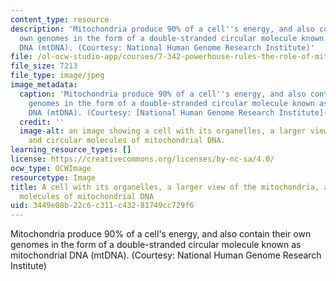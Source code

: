 ```yaml
---
content_type: resource
description: 'Mitochondria produce 90% of a cell''s energy, and also contain their
  own genomes in the form of a double-stranded circular molecule known as mitochondrial
  DNA (mtDNA). (Courtesy: National Human Genome Research Institute)'
file: /ol-ocw-studio-app/courses/7-342-powerhouse-rules-the-role-of-mitochondria-in-human-diseases-spring-2011/3449e08b22c6c311c43281749cc729f6_7-342s11-th.jpg
file_size: 7213
file_type: image/jpeg
image_metadata:
  caption: 'Mitochondria produce 90% of a cell''s energy, and also contain their own
    genomes in the form of a double-stranded circular molecule known as mitochondrial
    DNA (mtDNA). (Courtesy: [National Human Genome Research Institute](http://www.genome.gov/))'
  credit: ''
  image-alt: an image showing a cell with its organelles, a larger view of the mitochondria,
    and circular molecules of mitochondrial DNA.
learning_resource_types: []
license: https://creativecommons.org/licenses/by-nc-sa/4.0/
ocw_type: OCWImage
resourcetype: Image
title: A cell with its organelles, a larger view of the mitochondria, and circular
  molecules of mitochondrial DNA
uid: 3449e08b-22c6-c311-c432-81749cc729f6
---
```

Mitochondria produce 90% of a cell's energy, and also contain their own genomes in the form of a double-stranded circular molecule known as mitochondrial DNA (mtDNA). (Courtesy: National Human Genome Research Institute)